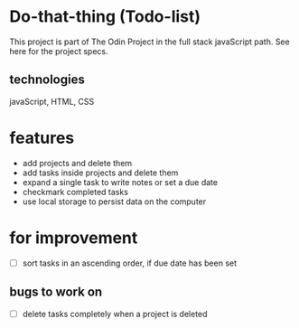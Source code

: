 # Do-that-thing (Todo-list)
This project is part of The Odin Project in the full stack javaScript path. See here for the project specs. 

## technologies 
javaScript, HTML, CSS 

# features

* add projects and delete them 
* add tasks inside projects and delete them 
* expand a single task to write notes or set a due date 
* checkmark completed tasks 
* use local storage to persist data on the computer 

# for improvement 

- [ ] sort tasks in an ascending order, if due date has been set 

## bugs to work on 

- [ ] delete tasks completely when a project is deleted 